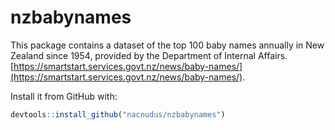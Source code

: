 # nzbabynames

This package contains a dataset of the top 100 baby names annually in New
Zealand since 1954, provided by the Department of Internal Affairs.
[https://smartstart.services.govt.nz/news/baby-names/](https://smartstart.services.govt.nz/news/baby-names/).

Install it from GitHub with:

```r
devtools::install_github("nacnudus/nzbabynames")
```

